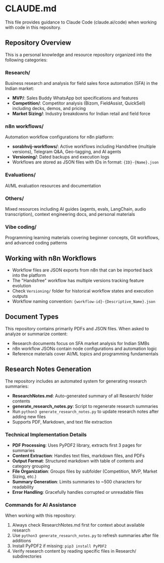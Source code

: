 # CLAUDE.md

This file provides guidance to Claude Code (claude.ai/code) when working with code in this repository.

## Repository Overview

This is a personal knowledge and resource repository organized into the following categories:

### Research/
Business research and analysis for field sales force automation (SFA) in the Indian market:
- **MVP/**: Sales Buddy WhatsApp bot specifications and features
- **Competition/**: Competitor analysis (Bizom, FieldAssist, QuickSell) including decks, demos, and pricing
- **Market Sizing/**: Industry breakdowns for Indian retail and field force

### n8n workflows/
Automation workflow configurations for n8n platform:
- **sorabhvij-workflows/**: Active workflows including Handsfree (multiple versions), Telegram Q&A, Geo-tagging, and AI agents
- **Versioning/**: Dated backups and execution logs
- Workflows are stored as JSON files with IDs in format: `{ID}-{Name}.json`

### Evaluations/
AI/ML evaluation resources and documentation

### Others/
Mixed resources including AI guides (agents, evals, LangChain, audio transcription), context engineering docs, and personal materials

### Vibe coding/
Programming learning materials covering beginner concepts, Git workflows, and advanced coding patterns

## Working with n8n Workflows

- Workflow files are JSON exports from n8n that can be imported back into the platform
- The "Handsfree" workflow has multiple versions tracking feature evolution
- Check `Versioning/` folder for historical workflow states and execution outputs
- Workflow naming convention: `{workflow-id}-{Descriptive_Name}.json`

## Document Types

This repository contains primarily PDFs and JSON files. When asked to analyze or summarize content:
- Research documents focus on SFA market analysis for Indian SMBs
- n8n workflow JSONs contain node configurations and automation logic
- Reference materials cover AI/ML topics and programming fundamentals

## Research Notes Generation

The repository includes an automated system for generating research summaries:
- **ResearchNotes.md**: Auto-generated summary of all Research/ folder contents
- **generate_research_notes.py**: Script to regenerate research summaries
- Run `python3 generate_research_notes.py` to update research notes after adding new files
- Supports PDF, Markdown, and text file extraction

### Technical Implementation Details
- **PDF Processing**: Uses PyPDF2 library, extracts first 3 pages for summaries
- **Content Extraction**: Handles text files, markdown files, and PDFs
- **Output Format**: Structured markdown with table of contents and category grouping
- **File Organization**: Groups files by subfolder (Competition, MVP, Market Sizing, etc.)
- **Summary Generation**: Limits summaries to ~500 characters for readability
- **Error Handling**: Gracefully handles corrupted or unreadable files

### Commands for AI Assistance
When working with this repository:
1. Always check ResearchNotes.md first for context about available research
2. Use `python3 generate_research_notes.py` to refresh summaries after file additions
3. Install PyPDF2 if missing: `pip3 install PyPDF2`
4. Verify research content by reading specific files in Research/ subdirectories
